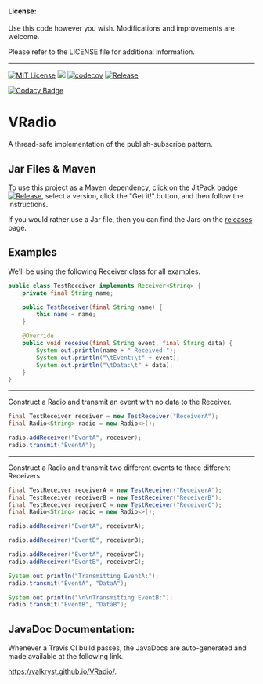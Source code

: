 #### License: 

Use this code however you wish. Modifications and improvements are welcome.

Please refer to the LICENSE file for additional information.

---

[![MIT License](https://img.shields.io/badge/license-MIT_License-green.svg)](https://github.com/Valkryst/VRadio/blob/master/LICENSE) ![](https://travis-ci.org/Valkryst/VRadio.svg?branch=master) [![codecov](https://codecov.io/gh/Valkryst/VRadio/branch/master/graph/badge.svg)](https://codecov.io/gh/Valkryst/VRadio) [![Release](https://jitpack.io/v/Valkryst/VRadio.svg)](https://jitpack.io/#Valkryst/VRadio)

[![Codacy Badge](https://api.codacy.com/project/badge/Grade/b81d597e25a043ee910b222524acd685)](https://www.codacy.com/app/Valkryst/VRadio?utm_source=github.com&amp;utm_medium=referral&amp;utm_content=Valkryst/VRadio&amp;utm_campaign=Badge_Grade)

# VRadio

A thread-safe implementation of the publish-subscribe pattern.

## Jar Files & Maven

To use this project as a Maven dependency, click on the JitPack badge [![Release](https://jitpack.io/v/Valkryst/VRadio.svg)](https://jitpack.io/#Valkryst/VRadio), select a version, click the "Get it!" button, and then follow the instructions.

If you would rather use a Jar file, then you can find the Jars on the [releases](https://github.com/Valkryst/VRadio/releases) page.


## Examples

We'll be using the following Receiver class for all examples.

```java
public class TestReceiver implements Receiver<String> {
    private final String name;

    public TestReceiver(final String name) {
        this.name = name;
    }

    @Override
    public void receive(final String event, final String data) {
        System.out.println(name + " Received:");
        System.out.println("\tEvent:\t" + event);
        System.out.println("\tData:\t" + data);
    }
}
```

---

Construct a Radio and transmit an event with no data to the Receiver.
```java
final TestReceiver receiver = new TestReceiver("ReceiverA");
final Radio<String> radio = new Radio<>();

radio.addReceiver("EventA", receiver);
radio.transmit("EventA");
```

---

Construct a Radio and transmit two different events to three different Receivers.
```java
final TestReceiver receiverA = new TestReceiver("ReceiverA");
final TestReceiver receiverB = new TestReceiver("ReceiverB");
final TestReceiver receiverC = new TestReceiver("ReceiverC");
final Radio<String> radio = new Radio<>();

radio.addReceiver("EventA", receiverA);

radio.addReceiver("EventB", receiverB);

radio.addReceiver("EventA", receiverC);
radio.addReceiver("EventB", receiverC);

System.out.println("Transmitting EventA:");
radio.transmit("EventA", "DataA");

System.out.println("\n\nTransmitting EventB:");
radio.transmit("EventB", "DataB");
```

## JavaDoc Documentation:

Whenever a Travis CI build passes, the JavaDocs are auto-generated and made available at the following link.

https://valkryst.github.io/VRadio/.
